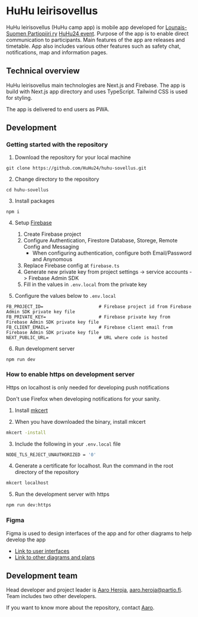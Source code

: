 # HuHu leirisovellus

HuHu leirisovellus (HuHu camp app) is mobile app developed for [Lounais-Suomen Partiopiiri ry](https://lounaissuomi.partio.fi/) [HuHu24 event](https://huhuleiri.fi).
Purpose of the app is to enable direct communication to participants.
Main features of the app are releases and timetable.
App also includes various other features such as safety chat, notifications, map and information pages.

## Technical overview
HuHu leirisovellus main technologies are Next.js and Firebase. 
The app is build with Next.js app directory and uses TypeScript. 
Tailwind CSS is used for styling. 

The app is delivered to end users as PWA.

## Development
### Getting started with the repository

1. Download the repository for your local machine

```
git clone https://github.com/HuHu24/huhu-sovellus.git
```

2. Change directory to the repository

```
cd huhu-sovellus
```

3. Install packages

```
npm i
```

4. Setup [Firebase](https://firebase.google.com/)
   1. Create Firebase project
   2. Configure Authentication, Firestore Database, Storege, Remote Config and Messaging
      - When configuring authentication, configure both Email/Password and Anynomous
   3. Replace Firebase config at `firebase.ts`
   4. Generate new private key from project settings -> service accounts -> Firebase Admin SDK
   5. Fill in the values in `.env.local` from the private key
   

5. Configure the values below to `.env.local`

```dotenv
FB_PROJECT_ID=                     # Firebase project id from Firebase Admin SDK private key file
FB_PRIVATE_KEY=                    # Firebase private key from Firebase Admin SDK private key file
FB_CLIENT_EMAIL=                   # Firebase client email from Firebase Admin SDK private key file
NEXT_PUBLIC_URL=                   # URL where code is hosted
```

6. Run development server

```
npm run dev
```

### How to enable https on development server

Https on localhost is only needed for developing push notifications

Don't use Firefox when developing notifications for your sanity.

1. Install [mkcert](https://github.com/FiloSottile/mkcert)

2. When you have downloaded the binary, install mkcert

```bash
mkcert -install
```

3. Include the following in your `.env.local` file

```bash
NODE_TLS_REJECT_UNAUTHORIZED = '0'
```

4. Generate a certificate for localhost. Run the command in the root directory of the repository

```bash
mkcert localhost
```

5. Run the development server with https

```bash
npm run dev:https
```

### Figma

Figma is used to design interfaces of the app and for other diagrams to help develop the app

- [Link to user interfaces](https://www.figma.com/file/Ln3PArMLgmxdIyilgOkazZ/Sovellus?type=design&t=ZucJONXrBHwmmhcD-6)
- [Link to other diagrams and plans](https://www.figma.com/file/NfgHJLsfqPndRL8NtWJFbc/Kaikki-kaaviot?type=whiteboard&t=ZucJONXrBHwmmhcD-6)


## Development team

Head developer and project leader is [Aaro Heroja](https://github.com/Aromiii), [aaro.heroja@partio.fi](mailto:aaro.heroja@partio.fi).
Team includes two other developers. 

If you want to know more about the repository, contact [Aaro](mailto:aaro.heroja@partio.fi).
